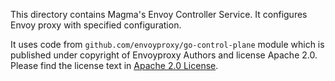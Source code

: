 This directory contains Magma's Envoy Controller Service. It configures Envoy proxy with specified configuration.

It uses code from `github.com/envoyproxy/go-control-plane` module which is published under copyright of Envoyproxy Authors
and license Apache 2.0. Please find the license text in [Apache 2.0 License](LICENSE.Apache-2.0).
